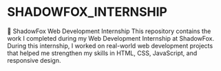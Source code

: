 # SHADOWFOX_INTERNSHIP
🚀 ShadowFox Web Development Internship  This repository contains the work I completed during my Web Development Internship at ShadowFox. During this internship, I worked on real-world web development projects that helped me strengthen my skills in HTML, CSS, JavaScript, and responsive design.

